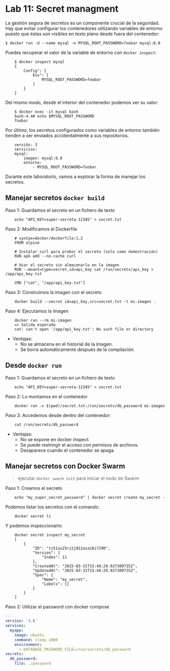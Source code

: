# Lab 11: Secret managment

La gestión segura de secretos es un componente crucial de la seguridad. Hay que evitar configurar los contenedores utilizando variables de entorno puesto que éstas son visibles en texto plano desde fuera del contenedor:

```
$ docker run -d --name mysql -e MYSQL_ROOT_PASSWORD=foobar mysql:8.0
````

Puedes recuperar el valor de la variable de entorno con `docker inspect`:

        $ docker inspect mysql
        {
            Config": {
                Env": [
                    MYSQL_ROOT_PASSWORD=foobar
                ]
            }
        }

Del mismo modo, desde el interior del contenedor podemos ver su valor:

        $ docker exec -it mysql bash
        bash-4.4# echo $MYSQL_ROOT_PASSWORD
        foobar

Por último, los secretos configurados como variables de entorno también tienden a ser enviados accidentalmente a sus repositorios.

        versión: 3
        servicios:
        mysql:
            imagen: mysql:8.0
            entorno:
                - MYSQL_ROOT_PASSWORD=foobar

Durante este laboratorio, vamos a explorar la forma de manejar los secretos.

## Manejar secretos `docker build`

Paso 1: Guardamos el secreto en un fichero de texto

        echo "API_KEY=super-secreta-12345" > secret.txt

Paso 2: Modificamos el Dockerfile

        # syntax=docker/dockerfile:1.2
        FROM alpine

        # Instalar curl para probar el secreto (solo como demostración)
        RUN apk add --no-cache curl

        # Usar el secreto sin almacenarlo en la imagen
        RUN --mount=type=secret,id=api_key cat /run/secrets/api_key > /app/api_key.txt

        CMD ["cat", "/app/api_key.txt"]

Paso 3: Construimos la imagen con el secreto

        docker build --secret id=api_key,src=secret.txt -t mi-imagen .

Paso 4: Ejecutamos la imagen

        docker run --rm mi-imagen
        => Salida esperada
        cat: can't open '/app/api_key.txt': No such file or directory

- Ventajas:
    - No se almacena en el historial de la imagen.
    - Se borra automáticamente después de la compilación.


## Desde `docker run`

Paso 1: Guardamos el secreto en un fichero de texto

        echo "API_KEY=super-secreta-12345" > secret.txt

Paso 2: Lo montamos en el contenedor

        docker run -v $(pwd)/secret.txt:/run/secrets/db_password mi-imagen

Paso 3: Accedemos desde dentro del contenedor:

        cat /run/secrets/db_password

- Ventajas:
    - No se expone en docker inspect.
    - Se puede restringir el acceso con permisos de archivos.
    - Desaparece cuando el contenedor se apaga.


## Manejar secretos con Docker Swarm

> ejecutar `docker swarm init` para iniciar el nodo de Swarm

Paso 1: Creamos el secreto

        echo "my_super_secret_password" | docker secret create my_secret -

Podemos listar los secretos con el comando:

        docker secret ls

Y podemos inspeccionarlo:

        docker secret inspect my_secret
        [
            {
                "ID": "tz51xu25rz2j012asa16i7290",
                "Version": {
                    "Index": 11
                },
                "CreatedAt": "2025-03-31T15:48:29.927309735Z",
                "UpdatedAt": "2025-03-31T15:48:29.927309735Z",
                "Spec": {
                    "Name": "my_secret",
                    "Labels": {}
                }
            }
        ]
Paso 2: Utilizar el password con docker compose

```yaml
---
version: '3.8'
services:
  myapp:
    image: ubuntu
    command: sleep 1000
    environment:
      - DATABASE_PASSWORD_FILE=/run/secrets/db_password
secrets:
  db_password:
    file: ./password
```